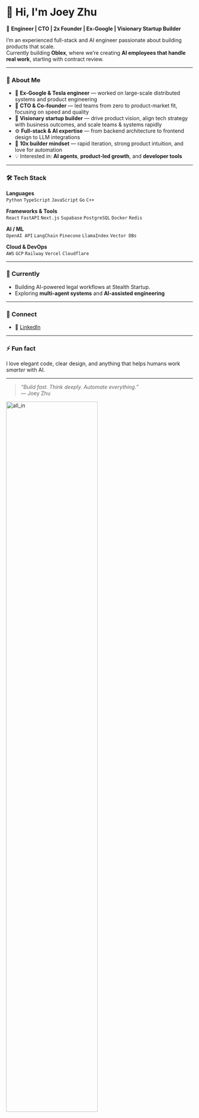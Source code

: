 # 👋 Hi, I'm Joey Zhu

🚀 **Engineer | CTO | 2x Founder | Ex-Google | Visionary Startup Builder**

I’m an experienced full-stack and AI engineer passionate about building products that scale.  
Currently building **Oblex**, where we’re creating **AI employees that handle real work**, starting with contract review.

---

### 🧠 About Me

- 🧩 **Ex-Google & Tesla engineer** — worked on large-scale distributed systems and product engineering  
- 🧭 **CTO & Co-founder** — led teams from zero to product-market fit, focusing on speed and quality  
- 🌟 **Visionary startup builder** — drive product vision, align tech strategy with business outcomes, and scale teams & systems rapidly  
- ⚙️ **Full-stack & AI expertise** — from backend architecture to frontend design to LLM integrations  
- 🔁 **10x builder mindset** — rapid iteration, strong product intuition, and love for automation  
- 💡 Interested in: **AI agents**, **product-led growth**, and **developer tools**

---

### 🛠️ Tech Stack

**Languages**  
`Python` `TypeScript` `JavaScript` `Go` `C++`

**Frameworks & Tools**  
`React` `FastAPI` `Next.js` `Supabase` `PostgreSQL` `Docker` `Redis`

**AI / ML**  
`OpenAI API` `LangChain` `Pinecone` `LlamaIndex` `Vector DBs`

**Cloud & DevOps**  
`AWS` `GCP` `Railway` `Vercel` `Cloudflare`

---

### 🌱 Currently

- Building AI-powered legal workflows at Stealth Startup.  
- Exploring **multi-agent systems** and **AI-assisted engineering**

---

### 💬 Connect

- 💼 [LinkedIn](https://www.linkedin.com/in/zzjoey/)  

---

### ⚡ Fun fact

I love elegant code, clear design, and anything that helps humans work *smarter* with AI.

---

> _“Build fast. Think deeply. Automate everything.”_  
> — Joey Zhu


<img src="https://github.com/zzjoey/zzjoey/blob/master/assets/Google_all_in_2.png?raw=true" alt="all_in" width="70%"/>
